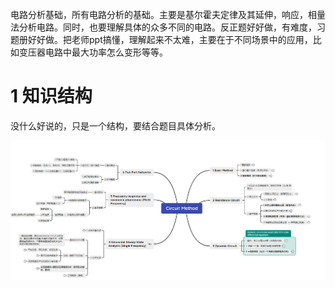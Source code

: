 电路分析基础，所有电路分析的基础。主要是基尔霍夫定律及其延伸，响应，相量法分析电路。同时，也要理解具体的众多不同的电路。反正题好好做，有难度，习题册好好做。把老师ppt搞懂，理解起来不太难，主要在于不同场景中的应用，比如变压器电路中最大功率怎么变形等等。



# 1 知识结构

没什么好说的，只是一个结构，要结合题目具体分析。



![image-20220817173341735](README.assets/image-20220817173341735.png)


